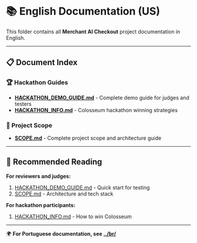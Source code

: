 # 📚 English Documentation (US)

This folder contains all **Merchant AI Checkout** project documentation in English.

---

## 📋 Document Index

### 🏆 Hackathon Guides
- **[HACKATHON_DEMO_GUIDE.md](./HACKATHON_DEMO_GUIDE.md)** - Complete demo guide for judges and testers
- **[HACKATHON_INFO.md](./HACKATHON_INFO.md)** - Colosseum hackathon winning strategies

### 🎯 Project Scope
- **[SCOPE.md](./SCOPE.md)** - Complete project scope and architecture guide

---

## 📖 Recommended Reading

**For reviewers and judges:**
1. [HACKATHON_DEMO_GUIDE.md](./HACKATHON_DEMO_GUIDE.md) - Quick start for testing
2. [SCOPE.md](./SCOPE.md) - Architecture and tech stack

**For hackathon participants:**
1. [HACKATHON_INFO.md](./HACKATHON_INFO.md) - How to win Colosseum

---

🌍 **For Portuguese documentation, see [../br/](../br/)**

